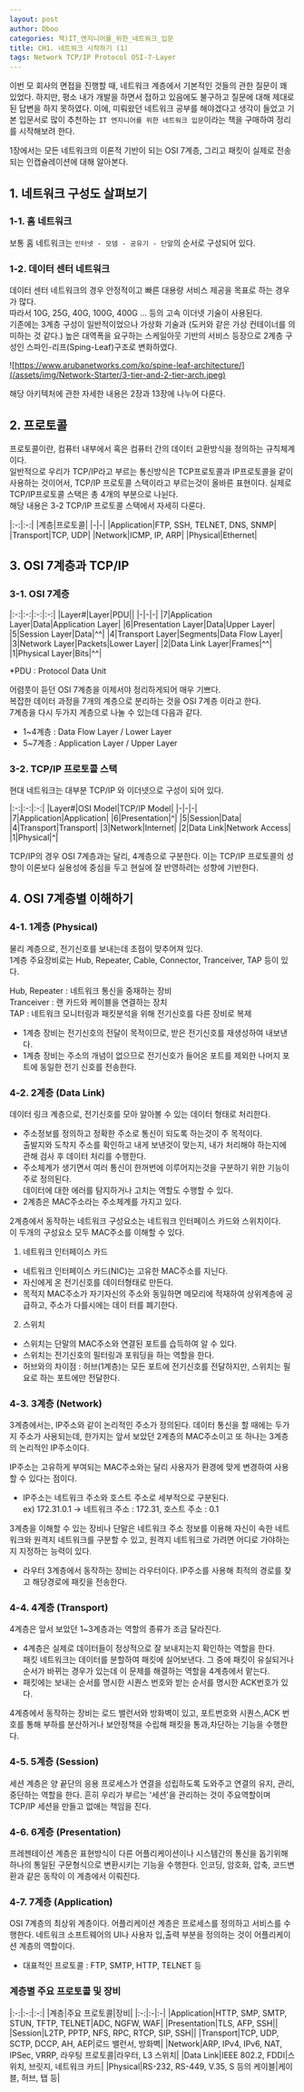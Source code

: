```yaml
---
layout: post
author: Dboo
categories: 책)IT_엔지니어를_위한_네트워크_입문
title: CH1. 네트워크 시작하기 (1)
tags: Network TCP/IP Protocol OSI-7-Layer
---
```


이번 모 회사의 면접을 진행할 때, 네트워크 계층에서 기본적인 것들의 관한 질문이 꽤 있었다.
하지만, 평소 내가 개발을 하면서 접하고 있음에도 불구하고 질문에 대해 제대로 된 답변을 하지 못하였다. 이에,
미뤄왔던 네트워크 공부를 해야겠다고 생각이 들었고 기본 입문서로 많이 추천하는 `IT 엔지니어를 위한 네트워크
입문`이라는 책을 구매하여 정리를 시작해보려 한다.

1장에서는 모든 네트워크의 이론적 기반이 되는 OSI 7계층, 그리고 패킷이 실제로 전송되는 인캡슐레이션에 대해
알아본다.

## 1. 네트워크 구성도 살펴보기

### 1-1. 홈 네트워크

보통 홈 네트워크는 `인터넷 - 모뎀 - 공유기 - 단말`의 순서로 구성되어 있다.

### 1-2. 데이터 센터 네트워크

데이터 센터 네트워크의 경우 안정적이고 빠른 대용량 서비스 제공을 목표로 하는 경우가 많다.  
따라서 10G, 25G, 40G, 100G, 400G ... 등의 고속 이더넷 기술이 사용된다.  
기존에는 3계층 구성이 일반적이었으나 가상화 기술과 (도커와 같은 가상 컨테이너를 의미하는 것 같다.) 높은
대역폭을 요구하는 스케일아웃 기반의 서비스 등장으로 2계층 구성인 스파인-리프(Sping-Leaf)구조로 변화하였다.

![https://www.arubanetworks.com/ko/spine-leaf-architecture/](/assets/img/Network-Starter/3-tier-and-2-tier-arch.jpeg)

해당 아키텍처에 관한 자세한 내용은 2장과 13장에 나누어 다룬다.

## 2. 프로토콜

프로토콜이란, 컴퓨터 내부에서 혹은 컴퓨터 간의 데이터 교환방식을 정의하는 규칙체계이다.  
일반적으로 우리가 TCP/IP라고 부르는 통신방식은 TCP프로토콜과 IP프로토콜을 같이 사용하는 것이어서, TCP/IP
프로토콜 스택이라고 부르는것이 올바른 표현이다. 실제로 TCP/IP프로토콜 스택은 총 4개의 부분으로 나뉜다.  
해당 내용은 3-2 TCP/IP 프로토콜 스택에서 자세히 다룬다.

|:-:|:-:|
|계층|프로토콜|
|-|-|
|Application|FTP, SSH, TELNET, DNS, SNMP|
|Transport|TCP, UDP|
|Network|ICMP, IP, ARP|
|Physical|Ethernet|

## 3. OSI 7계층과 TCP/IP

### 3-1. OSI 7계층

|:-:|:-:|:-:|:-:|
|Layer#|Layer|PDU||
|-|-|-|
|7|Application Layer|Data|Application Layer|
|6|Presentation Layer|Data|Upper Layer|
|5|Session Layer|Data|^^|
|4|Transport Layer|Segments|Data Flow Layer|
|3|Network Layer|Packets|Lower Layer|
|2|Data Link Layer|Frames|^^|
|1|Physical Layer|Bits|^^|

*PDU : Protocol Data Unit

어렴풋이 듣던 OSI 7계층을 이제서야 정리하게되어 매우 기쁘다.  
복잡한 데이터 과정을 7개의 계층으로 분리하는 것을 OSI 7계층 이라고 한다.  
7계층을 다시 두가지 계층으로 나눌 수 있는데 다음과 같다.

- 1~4계층 : Data Flow Layer / Lower Layer
- 5~7계층 : Application Layer / Upper Layer

### 3-2. TCP/IP 프로토콜 스택

현대 네트워크는 대부분 TCP/IP 와 이더넷으로 구성이 되어 있다.  

|:-:|:-:|:-:|
|Layer#|OSI Model|TCP/IP Model|
|-|-|-|
|7|Application|Application|
|6|Presentation|^|
|5|Session|Data|
|4|Transport|Transport|
|3|Network|Internet|
|2|Data Link|Network Access|
|1|Physical|^|

TCP/IP의 경우 OSI 7계층과는 달리, 4계층으로 구분한다. 이는 TCP/IP 프로토콜의 성향이 이론보다 실용성에
중심을 두고 현실에 잘 반영하려는 성향에 기반한다.

## 4. OSI 7계층별 이해하기

### 4-1. 1계층 (Physical)

물리 계층으로, 전기신호를 보내는데 초점이 맞추어져 있다.  
1계층 주요장비로는 Hub, Repeater, Cable, Connector, Tranceiver, TAP 등이 있다.

Hub, Repeater : 네트워크 통신을 중재하는 장비  
Tranceiver : 랜 카드와 케이블을 연결하는 장치  
TAP : 네트워크 모니터링과 패킷분석을 위해 전기신호를 다른 장비로 복제

- 1계층 장비는 전기신호의 전달이 목적이므로, 받은 전기신호를 재생성하여 내보낸다.
- 1계층 장비는 주소의 개념이 없으므로 전기신호가 들어온 포트를 제외한 나머지 포트에 동일한 전기 신호를 전송한다.

### 4-2. 2계층 (Data Link)

데이터 링크 계층으로, 전기신호를 모아 알아볼 수 있는 데이터 형태로 처리한다.  

- 주소정보를 정의하고 정확한 주소로 통신이 되도록 하는것이 주 목적이다.  
출발지와 도착지 주소를 확인하고 내게 보낸것이 맞는지, 내가 처리해야 하는지에 관해 검사 후 데이터 처리를 수행한다.
- 주소체계가 생기면서 여러 통신이 한꺼번에 이루어지는것을 구분하기 위한 기능이 주로 정의된다.  
데이터에 대한 에러를 탐지하거나 고치는 역할도 수행할 수 있다.
- 2계층은 MAC주소라는 주소체계를 가지고 있다.

2계층에서 동작하는 네트워크 구성요소는 네트워크 인터페이스 카드와 스위치이다.  
이 두개의 구성요소 모두 MAC주소를 이해할 수 있다.

1. 네트워크 인터페이스 카드
- 네트워크 인터페이스 카드(NIC)는 고유한 MAC주소를 지닌다.
- 자신에게 온 전기신호를 데이터형태로 만든다.
- 목적지 MAC주소가 자기자신의 주소와 동일하면 메모리에 적재하여 상위계층에 공급하고, 주소가 다를시에는 데이
터를 폐기한다.

2. 스위치
- 스위치는 단말의 MAC주소와 연결된 포트를 습득하여 알 수 있다.
- 스위치는 전기신호의 필터링과 포워딩을 하는 역할을 한다.
- 허브와의 차이점 : 허브(1계층)는 모든 포트에 전기신호를 전달하지만, 스위치는 필요로 하는 포트에만 전달한다.

### 4-3. 3계층 (Network)

3계층에서는, IP주소와 같이 논리적인 주소가 정의된다. 데이터 통신을 할 때에는 두가지 주소가 사용되는데,
한가지는 앞서 보았던 2계층의 MAC주소이고 또 하나는 3계층의 논리적인 IP주소이다.

IP주소는 고유하게 부여되는 MAC주소와는 달리 사용자가 환경에 맞게 변경하여 사용할 수 있다는 점이다.

- IP주소는 네트워크 주소와 호스트 주소로 세부적으로 구분된다.  
ex) 172.31.0.1 -> 네트워크 주소 : 172.31, 호스트 주소 : 0.1

3계층을 이해할 수 있는 장비나 단말은 네트워크 주소 정보를 이용해 자신이 속한 네트워크와 원격지 네트워크를
구분할 수 있고, 원격지 네트워크로 가려면 어디로 가야하는지 지정하는 능력이 있다.

- 라우터
3계층에서 동작하는 장비는 라우터이다. IP주소를 사용해 최적의 경로를 찾고 해당경로에 패킷을 전송한다.

### 4-4. 4계층 (Transport)

4계층은 앞서 보았던 1~3계층과는 역할의 종류가 조금 달라진다.

- 4계층은 실제로 데이터들이 정상적으로 잘 보내지는지 확인하는 역할을 한다.  
패킷 네트워크는 데이터를 분할하여 패킷에 실어보낸다. 그 중에 패킷이 유실되거나 순서가 바뀌는 경우가 있는데
이 문제를 해결하는 역할을 4계층에서 맡는다.
- 패킷에는 보내는 순서를 명시한 시퀀스 번호와 받는 순서를 명시한 ACK번호가 있다.

4계층에서 동작하는 장비는 로드 밸런서와 방화벽이 있고, 포트번호와 시퀀스,ACK 번호를 통해 부하를 분산하거나
보안정책을 수립해 패킷을 통과,차단하는 기능을 수행한다.

### 4-5. 5계층 (Session)

세션 계층은 양 끝단의 응용 프로세스가 연결을 성립하도록 도와주고 연결의 유지, 관리, 중단하는 역할을 한다.
흔히 우리가 부르는 '세션'을 관리하는 것이 주요역할이며 TCP/IP 세션을 만들고 없애는 책임을 진다.

### 4-6. 6계층 (Presentation)

프레젠테이션 계층은 표현방식이 다른 어플리케이션이나 시스템간의 통신을 돕기위해 하나의 통일된 구문형식으로
변환시키는 기능을 수행한다. 인코딩, 암호화, 압축, 코드변환과 같은 동작이 이 계층에서 이뤄진다.

### 4-7. 7계층 (Application)

OSI 7계층의 최상위 계층이다. 어플리케이션 계층은 프로세스를 정의하고 서비스를 수행한다. 네트워크 소프트웨어의
UI나 사용자 입,출력 부분을 정의하는 것이 어플리케이션 계층의 역할이다.

- 대표적인 프로토콜 : FTP, SMTP, HTTP, TELNET 등

### 계층별 주요 프로토콜 및 장비

|:-:|:-:|:-:|
|계층|주요 프로토콜|장비|
|:-:|:-|:-|
|Application|HTTP, SMP, SMTP, STUN, TFTP, TELNET|ADC, NGFW, WAF|
|Presentation|TLS, AFP, SSH||
|Session|L2TP, PPTP, NFS, RPC, RTCP, SIP, SSH||
|Transport|TCP, UDP, SCTP, DCCP, AH, AEP|로드 밸런서, 방화벽|
|Network|ARP, IPv4, IPv6, NAT, IPSec, VRRP, 라우팅 프로토콜|라우터, L3 스위치|
|Data Link|IEEE 802.2, FDDI|스위치, 브릿지, 네트워크 카드|
|Physical|RS-232, RS-449, V.35, S 등의 케이블|케이블, 허브, 탭 등|
